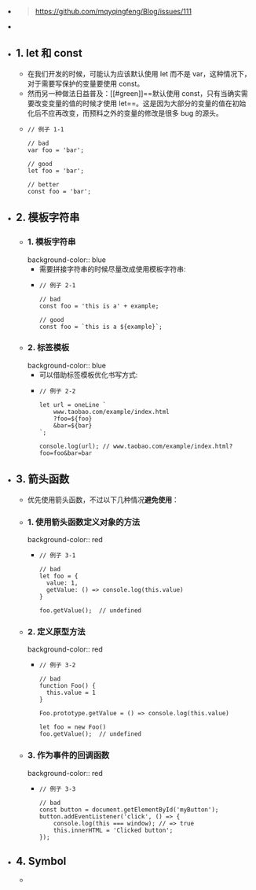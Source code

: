 - > https://github.com/mqyqingfeng/Blog/issues/111
-
- ## 1. let 和 const
	- 在我们开发的时候，可能认为应该默认使用 let 而不是 var，这种情况下，对于需要写保护的变量要使用 const。
	- 然而另一种做法日益普及：[[#green]]==默认使用 const，只有当确实需要改变变量的值的时候才使用 let==。这是因为大部分的变量的值在初始化后不应再改变，而预料之外的变量的修改是很多 bug 的源头。
	- ```
	  // 例子 1-1
	  
	  // bad
	  var foo = 'bar';
	  
	  // good
	  let foo = 'bar';
	  
	  // better
	  const foo = 'bar';
	  ```
- ## 2. 模板字符串
	- ### 1. 模板字符串
	  background-color:: blue
		- 需要拼接字符串的时候尽量改成使用模板字符串:
		- ```
		  // 例子 2-1
		  
		  // bad
		  const foo = 'this is a' + example;
		  
		  // good
		  const foo = `this is a ${example}`;
		  ```
	- ### 2. 标签模板
	  background-color:: blue
		- 可以借助标签模板优化书写方式:
		- ```
		  // 例子 2-2
		  
		  let url = oneLine `
		      www.taobao.com/example/index.html
		      ?foo=${foo}
		      &bar=${bar}
		  `;
		  
		  console.log(url); // www.taobao.com/example/index.html?foo=foo&bar=bar
		  ```
- ## 3. 箭头函数
	- 优先使用箭头函数，不过以下几种情况**避免使用**：
	- ### 1. 使用箭头函数定义对象的方法
	  background-color:: red
		- ```
		  // 例子 3-1
		  
		  // bad
		  let foo = {
		    value: 1,
		    getValue: () => console.log(this.value)
		  }
		  
		  foo.getValue();  // undefined
		  ```
	- ### 2. 定义原型方法
	  background-color:: red
		- ```
		  // 例子 3-2
		  
		  // bad
		  function Foo() {
		    this.value = 1
		  }
		  
		  Foo.prototype.getValue = () => console.log(this.value)
		  
		  let foo = new Foo()
		  foo.getValue();  // undefined
		  ```
	- ### 3. 作为事件的回调函数
	  background-color:: red
		- ```
		  // 例子 3-3
		  
		  // bad
		  const button = document.getElementById('myButton');
		  button.addEventListener('click', () => {
		      console.log(this === window); // => true
		      this.innerHTML = 'Clicked button';
		  });
		  ```
- ## 4. Symbol
	-
